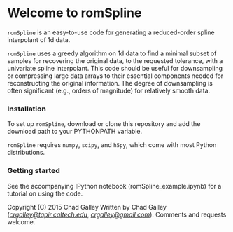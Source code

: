 # Welcome to romSpline #

`romSpline` is an easy-to-use code for generating a reduced-order spline 
interpolant of 1d data.

`romSpline` uses a greedy algorithm on 1d data to find a minimal subset of 
samples for recovering the original data, to the requested tolerance, with 
a univariate spline interpolant. This code should be useful for downsampling 
or compressing large data arrays to their essential components needed for 
reconstructing the original information. The degree of downsampling is 
often significant (e.g., orders of magnitude) for relatively smooth data.


### Installation ###

To set up `romSpline`, download or clone this repository and add the download 
path to your PYTHONPATH variable.

`romSpline` requires `numpy`, `scipy`, and `h5py`, which come with most Python
distributions.


### Getting started ###

See the accompanying IPython notebook (romSpline_example.ipynb) for a 
tutorial on using the code.


Copyright (C) 2015 Chad Galley
Written by Chad Galley (*crgalley@tapir.caltech.edu*, *crgalley@gmail.com*). 
Comments and requests welcome.